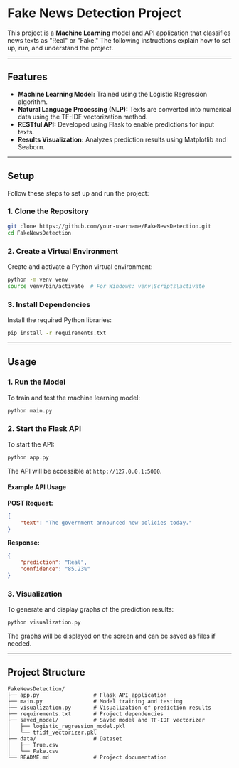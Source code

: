 # Fake News Detection Project

This project is a **Machine Learning** model and API application that classifies news texts as "Real" or "Fake." The following instructions explain how to set up, run, and understand the project.

---

## Features
- **Machine Learning Model:** Trained using the Logistic Regression algorithm.
- **Natural Language Processing (NLP):** Texts are converted into numerical data using the TF-IDF vectorization method.
- **RESTful API:** Developed using Flask to enable predictions for input texts.
- **Results Visualization:** Analyzes prediction results using Matplotlib and Seaborn.

---

## Setup

Follow these steps to set up and run the project:

### 1. Clone the Repository
```bash
git clone https://github.com/your-username/FakeNewsDetection.git
cd FakeNewsDetection
```

### 2. Create a Virtual Environment
Create and activate a Python virtual environment:
```bash
python -m venv venv
source venv/bin/activate  # For Windows: venv\Scripts\activate
```

### 3. Install Dependencies
Install the required Python libraries:
```bash
pip install -r requirements.txt
```

---

## Usage

### 1. Run the Model
To train and test the machine learning model:
```bash
python main.py
```

### 2. Start the Flask API
To start the API:
```bash
python app.py
```
The API will be accessible at `http://127.0.0.1:5000`.

#### Example API Usage
**POST Request:**
```json
{
    "text": "The government announced new policies today."
}
```
**Response:**
```json
{
    "prediction": "Real",
    "confidence": "85.23%"
}
```

### 3. Visualization
To generate and display graphs of the prediction results:
```bash
python visualization.py
```
The graphs will be displayed on the screen and can be saved as files if needed.

---

## Project Structure

```
FakeNewsDetection/
├── app.py                 # Flask API application
├── main.py                # Model training and testing
├── visualization.py       # Visualization of prediction results
├── requirements.txt       # Project dependencies
├── saved_model/           # Saved model and TF-IDF vectorizer
│   ├── logistic_regression_model.pkl
│   └── tfidf_vectorizer.pkl
├── data/                  # Dataset
│   ├── True.csv
│   └── Fake.csv
└── README.md              # Project documentation



